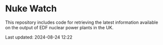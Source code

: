 # Nuke Watch

This repository includes code for retrieving the latest information available on the output of EDF nuclear power plants in the UK.

Last updated: 2024-08-24 12:22